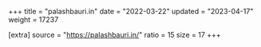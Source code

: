 +++
title = "palashbauri.in"
date = "2022-03-22"
updated = "2023-04-17"
weight = 17237

[extra]
source = "https://palashbauri.in/"
ratio = 15
size = 17
+++
